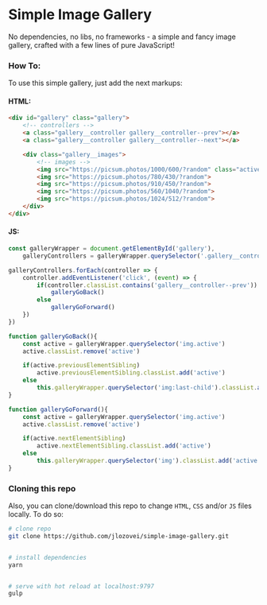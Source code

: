 # Simple Image Gallery

No dependencies, no libs, no frameworks - a simple and fancy image gallery, crafted with a few lines of pure JavaScript!  

### How To:

To use this simple gallery, just add the next markups:

#### HTML:
```html
<div id="gallery" class="gallery">
    <!-- controllers -->
    <a class="gallery__controller gallery__controller--prev"></a>
    <a class="gallery__controller gallery__controller--next"></a>

    <div class="gallery__images">
        <!-- images -->
        <img src="https://picsum.photos/1000/600/?random" class="active">
        <img src="https://picsum.photos/780/430/?random">
        <img src="https://picsum.photos/910/450/?random">
        <img src="https://picsum.photos/560/1040/?random">
        <img src="https://picsum.photos/1024/512/?random">
    </div>
</div>
```

#### JS:
```js
const galleryWrapper = document.getElementById('gallery'),
    galleryControllers = galleryWrapper.querySelector('.gallery__controller')

galleryControllers.forEach(controller => {
    controller.addEventListener('click', (event) => {
        if(controller.classList.contains('gallery__controller--prev'))
            galleryGoBack()
        else
            galleryGoForward()
    })
})

function galleryGoBack(){
    const active = galleryWrapper.querySelector('img.active')
    active.classList.remove('active')

    if(active.previousElementSibling)
        active.previousElementSibling.classList.add('active')
    else
        this.galleryWrapper.querySelector('img:last-child').classList.add('active')
}

function galleryGoForward(){
    const active = galleryWrapper.querySelector('img.active')
    active.classList.remove('active')

    if(active.nextElementSibling)
        active.nextElementSibling.classList.add('active')
    else
        this.galleryWrapper.querySelector('img').classList.add('active')
}
```

### Cloning this repo
Also, you can clone/download this repo to change `HTML`, `CSS` and/or `JS` files locally. To do so:

```bash
# clone repo
git clone https://github.com/jlozovei/simple-image-gallery.git


# install dependencies
yarn


# serve with hot reload at localhost:9797
gulp
```
